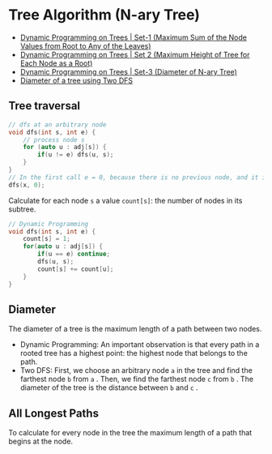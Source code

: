 # Tree Algorithm (N-ary Tree)
* [Dynamic Programming on Trees | Set-1 (Maximum Sum of the Node Values from Root to Any of the Leaves)](https://www.geeksforgeeks.org/dynamic-programming-trees-set-1/)
* [Dynamic Programming on Trees | Set 2 (Maximum Height of Tree for Each Node as a Root)](https://www.geeksforgeeks.org/dynamic-programming-trees-set-2/)
* [Dynamic Programming on Trees | Set-3 (Diameter of N-ary Tree)](https://www.geeksforgeeks.org/dp-on-trees-set-3-diameter-of-n-ary-tree/)
* [Diameter of a tree using Two DFS](https://www.geeksforgeeks.org/diameter-tree-using-dfs/)

## Tree traversal
```c++
// dfs at an arbitrary node
void dfs(int s, int e) {
    // process node s
    for (auto u : adj[s]) {
        if(u != e) dfs(u, s);
    }
}
// In the first call e = 0, because there is no previous node, and it is allowed to proceed to any direction in the tree.
dfs(x, 0);
```
Calculate for each node `s` a value `count[s]`: the number of nodes in its subtree.   
```c++
// Dynamic Programming
void dfs(int s, int e) {
    count[s] = 1;
    for(auto u : adj[s]) {
        if(u == e) continue;
        dfs(u, s);
        count[s] += count[u];
    }
}
```

## Diameter
The diameter of a tree is the maximum length of a path between two nodes.  
* Dynamic Programming: An important observation is that every path in a rooted tree has a highest point: the highest node that belongs to the path.
* Two DFS: First, we choose an arbitrary node `a` in the tree and find the farthest node `b` from `a` . Then, we find the farthest node `c` from `b` . The diameter
of the tree is the distance between `b` and `c` .

## All Longest Paths
To calculate for every node in the tree the maximum length of a path that begins at the node.
